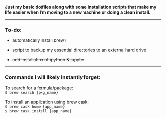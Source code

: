 **Just my basic dotfiles along with some installation scripts that make my life easier when I'm moving to a new machine or doing a clean install.**


---
### To-do:
* automatically install brew?

* script to backup my essential directories to an external hard drive

* ~~add installation of ipython & jupyter~~

---
### Commands I will likely instantly forget: 
To search for a formula/package:  
`$ brew search {pkg_name}` 

To install an application using brew cask:  
`$ brew cask home {app_name}`  
`$ brew cask install {app_name} ` 
